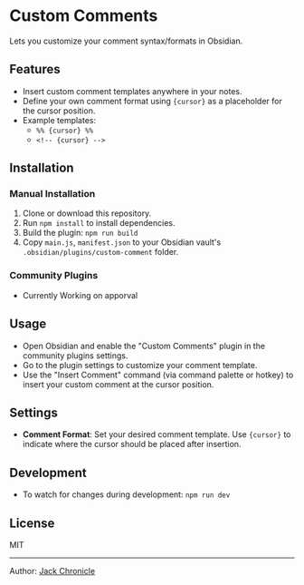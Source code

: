 # Custom Comments

Lets you customize your comment syntax/formats in Obsidian.

## Features

- Insert custom comment templates anywhere in your notes.
- Define your own comment format using `{cursor}` as a placeholder for the cursor position.
- Example templates:
  - `%% {cursor} %%`
  - `<!-- {cursor} -->`

## Installation

### Manual Installation

1. Clone or download this repository.
2. Run `npm install` to install dependencies.
3. Build the plugin: `npm run build`
4. Copy `main.js`, `manifest.json` to your Obsidian vault's `.obsidian/plugins/custom-comment` folder.

### Community Plugins

- Currently Working on apporval
<!-- Open the Community Plugins tab in the settings and search for "Custom Comments" -->

## Usage

- Open Obsidian and enable the "Custom Comments" plugin in the community plugins settings.
- Go to the plugin settings to customize your comment template.
- Use the "Insert Comment" command (via command palette or hotkey) to insert your custom comment at the cursor position.

## Settings

- **Comment Format**: Set your desired comment template. Use `{cursor}` to indicate where the cursor should be placed after insertion.

## Development

- To watch for changes during development: `npm run dev`

## License

MIT

---

Author: [Jack Chronicle](https://github.com/Jack-Chronicle)